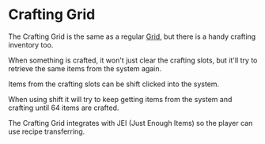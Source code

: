 # Crafting Grid

The Crafting Grid is the same as a regular [Grid](https://github.com/raoulvdberge/refinedstorage/wiki/Grid), but there is a handy crafting inventory too.

When something is crafted, it won't just clear the crafting slots, but it'll try to retrieve the same items from the system again.

Items from the crafting slots can be shift clicked into the system.

When using shift it will try to keep getting items from the system and crafting until 64 items are crafted.

The Crafting Grid integrates with JEI (Just Enough Items) so the player can use recipe transferring.